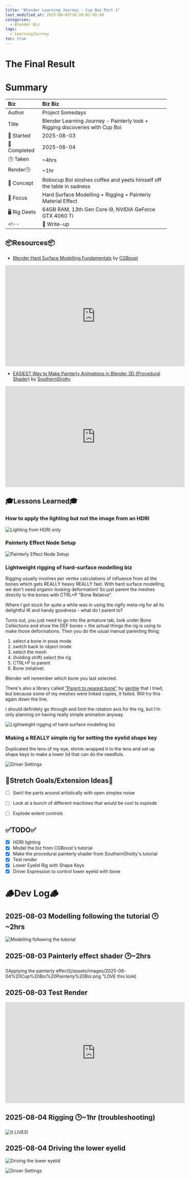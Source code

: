 ```yaml
---
title: "Blender Learning Journey - Cup Boi Part 1"
last_modified_at: 2025-08-03T16:20:02-05:00
categories:
  - Blender Biz
tags:
  - LearningJourney
toc: true
---
```


# The Final Result
<!-- [![Watch the video](https://img.youtube.com/vi/4eS8dGd9_TI/maxresdefault.jpg)](https://youtu.be/4eS8dGd9_TI) -->

# Summary

| Biz             | Biz Biz                               |
|:--------        | :---------                                |
| Author          | Project Somedays                      |
| Title           | Blender Learning Journey - Painterly look + Rigging discoveries with Cup Boi |
| 📅 Started      | 2025-08-03        |
| 📅 Completed    | 2025-08-04        |
| 🕒 Taken        | ~4hrs                                  |
| Render🕒        | ~1hr          |
| 🤯 Concept      | Robocup Boi sloshes coffee and yeets himself off the table in sadness     |
| 🔎 Focus        | Hard Surface Modelling + Rigging + Painterly Material Effect      |
| 🖥️ Rig Deets    | 64GB RAM, 13th Gen Core i9, NVIDIA GeForce GTX 4060 Ti |
<!-- | 📔 Write-up     | https://project-somedays.github.io/ | -->

##  📦Resources📦
- [Blender Hard Surface Modelling Fundamentals](https://www.youtube.com/watch?v=nsTjnQ067sw) by [CGBoost](https://www.youtube.com/@cgboost)

<iframe width="560" height="315" src="https://www.youtube.com/embed/nsTjnQ067sw?si=y1vyx9QV-KW8v5g2" title="YouTube video player" frameborder="0" allow="accelerometer; autoplay; clipboard-write; encrypted-media; gyroscope; picture-in-picture; web-share" referrerpolicy="strict-origin-when-cross-origin" allowfullscreen></iframe>

- [EASIEST Way to Make Painterly Animations in Blender 3D (Procedural Shader)](https://www.youtube.com/watch?v=UfSw6428bcc) by [SouthernShotty](https://www.youtube.com/@SouthernShotty)

<iframe width="560" height="315" src="https://www.youtube.com/embed/UfSw6428bcc?si=bqQcY2NK5vsycRBn" title="YouTube video player" frameborder="0" allow="accelerometer; autoplay; clipboard-write; encrypted-media; gyroscope; picture-in-picture; web-share" referrerpolicy="strict-origin-when-cross-origin" allowfullscreen></iframe>

## 🎓Lessons Learned🎓
### How to apply the lighting but not the image from an HDRI

![Lighting from HDRI only](/assets/images/2025-08-04%20Cup%20Boi%20World%20Node%20Setup.png "Aha! Mixshader with the camera ray as the factor... I'n sure I'll learn what that means one day 😅")

### Painterly Effect Node Setup  

![Painterly Effect Node Setup](/assets/images/2025-08-04%20Cup%20Boi%20Painterly%20Effect.png "Oh MAN this unlocks a lot of biz")

### Lightweight rigging of hard-surface modelling biz

Rigging usually involves per vertex calculations of influence from all the bones which gets REALLY heavy REALLY fast.
With hard surface modelling, we don't need organic-looking deformation! So just parent the meshes directly to the bones with CTRL+P "Bone Relative".

Where I got stuck for quite a while was in using the rigify meta-rig for all its delightful IK and handy goodness - what do I parent to?

Turns out, you just need to go into the armature tab, look under Bone Collections and show the DEF bones = the actual things the rig is using to make those deformations. Then you do the usual manual parenting thing:

1. select a bone in pose mode
2. switch back to object mode
3. select the mesh
4. (holding shift) select the rig
5. CTRL+P to parent
6. Bone (relative)

Blender will remember which bone you last selected.

There's also a library called ["Parent to nearest bone"](https://github.com/g3ntile/parentToNearestBone) by  [gentile](https://github.com/g3ntile) that I tried, but because some of my meshes were linked copies, it failed. Will try this again down the line.

I should definitely go through and limit the rotation axis for the rig, but I'm only planning on having really simple animation anyway.

![Lightweight rigging of hard-surface modelling biz](/assets/images/2025-08-04%20Cup%20Boi%20IK%20Wins.gif)

### Making a REALLY simple rig for setting the eyelid shape key

Duplicated the lens of my eye, shrink-wrapped it to the lens and set up shape keys to make a lower lid that can do the needfuls.

![Driver Settings](/assets/images/)

## 🎯Stretch Goals/Extension Ideas🎯
- [ ] Swirl the parts around artistically with open simplex noise
- [ ] Look at a bunch of different machines that would be cool to explode
- [ ] Explode extent controls


## ✅TODO✅
- [x] HDRI lighting
- [x] Model the biz from CGBoost's tutorial
- [x] Make the procedural painterly shader from SouthernShotty's tutorial
- [x] Test render
- [x] Lower Eyelid Rig with Shape Keys
- [x] Driver Expression to control lower eyelid with bone

# 🪵Dev Log🪵

## 2025-08-03 Modelling following the tutorial 🕑~2hrs  
  ![Modelling following the tutorial](/assets/images/2025-08-04%20Cup%20Boi%20Modelling.png "I like it!")

## 2025-08-03 Painterly effect shader 🕑~2hrs
  ![Applying the painterly effect](/assets/images/2025-08-04%20Cup%20Boi%20Painterly%20Boi.png "LOVE this look)

## 2025-08-03 Test Render

<iframe width="560" height="315" src="https://www.youtube.com/embed/xO7khjSBym4" title="YouTube video player" frameborder="0" allow="accelerometer; autoplay; clipboard-write; encrypted-media; gyroscope; picture-in-picture; web-share" referrerpolicy="strict-origin-when-cross-origin" allowfullscreen></iframe>

## 2025-08-04 Rigging 🕑~1hr (troubleshooting)
  ![It LIVES!](/assets/images/2025-08-04%20Rig%20is%20working.png "It LIVES!")

## 2025-08-04 Driving the lower eyelid

  ![Driving the lower eyelid](/assets/images/2025-08-04%20Cup%20Boi%20Rigging%20Wins.gif "Oh this is VERY fun")

  ![Driver Settings](/assets/images/2025-08-04%20Cup%20Boi%20Eyelid%20Driver%20Settings.png "clamp for the win")

